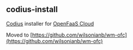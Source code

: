 ## codius-install

[Codius](https://codius.org/) installer for [OpenFaaS Cloud](https://github.com/openfaas/openfaas-cloud)

Moved to [https://github.com/wilsonianb/wm-ofc](https://github.com/wilsonianb/wm-ofc)